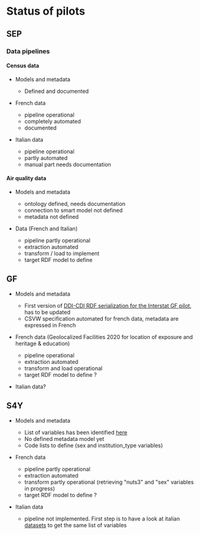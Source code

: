 # Status of pilots

## SEP

### Data pipelines

#### Census data

* Models and metadata
  * Defined and documented

* French data
  * pipeline operational
  * completely automated
  * documented

* Italian data
  * pipeline operational
  * partly automated
  * manual part needs documentation

#### Air quality data

* Models and metadata
  * ontology defined, needs documentation
  * connection to smart model not defined
  * metadata not defined

* Data (French and Italian)
  * pipeline partly operational
  * extraction automated
  * transform / load to implement
  * target RDF model to define

## GF

* Models and metadata
  * First version of [DDI-CDI RDF serialization for the Interstat GF pilot](https://github.com/INTERSTAT/Statistics-Contextualized/blob/main/pilots/gf/gf-cdi.ttl), has to be updated
  * CSVW specification automated for french data, metadata are expressed in French

* French data (Geolocalized Facilities 2020 for location of exposure and heritage & education)
  * pipeline operational
  * extraction automated
  * transform and load operational
  * target RDF model to define ?

* Italian data?

## S4Y

* Models and metadata
  * List of variables has been identified [here](https://github.com/INTERSTAT/Statistics-Contextualized/issues/14#issuecomment-1071249281)
  * No defined metadata model yet
  * Code lists to define (sex and institution_type variables)

* French data
  * pipeline partly operational
  * extraction automated
  * transform partly operational (retrieving "nuts3" and "sex" variables in progress)
  * target RDF model to define ?

* Italian data
  * pipeline not implemented. First step is to have a look at italian [datasets](https://github.com/INTERSTAT/Statistics-Contextualized/issues/14#issuecomment-1013005178) to get the same list of variables
